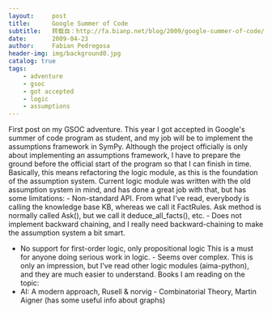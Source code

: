 ```yaml
---
layout:     post
title:      Google Summer of Code
subtitle:   转载自：http://fa.bianp.net/blog/2009/google-summer-of-code/
date:       2009-04-23
author:     Fabian Pedregosa
header-img: img/background0.jpg
catalog: true
tags:
    - adventure
    - gsoc
    - got accepted
    - logic
    - assumptions
---
```


First post on my GSOC adventure. This year I got accepted in Google's
summer of code program as student, and my job will be to implement the
assumptions framework in SymPy. Although the project officially is
only about implementing an assumptions framework, I have to prepare the
ground before the official start of the program so that I can finish in
time. Basically, this means refactoring the logic module, as this is the
foundation of the assumption system. Current logic module was written
with the old assumption system in mind, and has done a great job with
that, but has some limitations: - Non-standard API. From what I've read,
everybody is calling the knowledge base KB, whereas we call it
FactRules. Ask method is normally called Ask(), but we call it
deduce_all_facts(), etc. - Does not implement backward chaining, and I
really need backward-chaining to make the assumption system a bit smart.
- No support for first-order logic, only propositional logic This is a
must for anyone doing serious work in logic. - Seems over complex. This
is only an impression, but I've read other logic modules (aima-python),
and they are much easier to understand. Books I am reading on the topic:
- AI: A modern approach, Rusell & norvig - Combinatorial Theory, Martin
Aigner (has some useful info about graphs)
